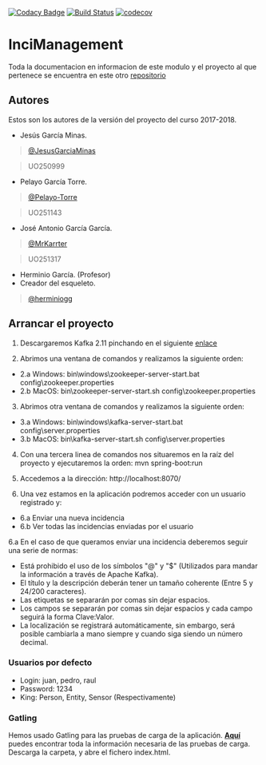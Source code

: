 [![Codacy Badge](https://api.codacy.com/project/badge/Grade/7f82a6aac6f3414f82dfc247aa78d98e)](https://www.codacy.com/app/JesusGarciaMinas/InciManager_e2a?utm_source=github.com&amp;utm_medium=referral&amp;utm_content=Arquisoft/InciManager_e2a&amp;utm_campaign=Badge_Grade)
[![Build Status](https://travis-ci.org/Arquisoft/Agents_e2a.svg?branch=master)](https://travis-ci.org/Arquisoft/InciManager_e2a)
[![codecov](https://codecov.io/gh/Arquisoft/InciManager_e2a/branch/master/graph/badge.svg)](https://codecov.io/gh/Arquisoft/InciManager_e2a)

# InciManagement #

Toda la documentacion en informacion de este modulo y el proyecto al que pertenece se encuentra en este otro [repositorio](https://github.com/Arquisoft/inci_e2a)

## Autores ##

Estos son los autores de la versión del proyecto del curso 2017-2018.

+ Jesús García Minas.
> [@JesusGarciaMinas](https://github.com/JesusGarciaMinas)

> UO250999

+ Pelayo García Torre.
> [@Pelayo-Torre](https://github.com/Pelayo-Torre)

> UO251143

+ José Antonio García García.
> [@MrKarrter](https://github.com/MrKarrter)

> UO251317

+ Herminio García. (Profesor) 
+ Creador del esqueleto.
> [@herminiogg](https://github.com/herminiogg)

## Arrancar el proyecto

1. Descargaremos Kafka 2.11 pinchando en el siguiente [enlace](http://apache.rediris.es/kafka/1.0.1/kafka_2.11-1.0.1.tgz)

2. Abrimos una ventana de comandos y realizamos la siguiente orden:
  * 2.a Windows: bin\windows\zookeeper-server-start.bat config\zookeeper.properties
  * 2.b MacOS: bin\zookeeper-server-start.sh config\zookeeper.properties
  
3. Abrimos otra ventana de comandos y realizamos la siguiente orden:
  * 3.a Windows: bin\windows\kafka-server-start.bat config\server.properties
  * 3.b MacOS: bin\kafka-server-start.sh config\server.properties
  
4. Con una tercera linea de comandos nos situaremos en la raíz del proyecto y ejecutaremos la orden: mvn spring-boot:run

5. Accedemos a la dirección: http://localhost:8070/

6. Una vez estamos en la aplicación podremos acceder con un usuario registrado y:
  * 6.a Enviar una nueva incidencia
  * 6.b Ver todas las incidencias enviadas por el usuario
  
6.a En el caso de que queramos enviar una incidencia deberemos seguir una serie de normas:
* Está prohibido el uso de los símbolos "@" y "$" (Utilizados para mandar la información a través de Apache Kafka).
* El título y la descripción deberán tener un tamaño coherente (Entre 5 y 24/200 caracteres).
* Las etiquetas se separarán por comas sin dejar espacios.
* Los campos se separarán por comas sin dejar espacios y cada campo seguirá la forma Clave:Valor.
* La localización se registrará automáticamente, sin embargo, será posible cambiarla a mano siempre y cuando siga siendo un número decimal.
  
### Usuarios por defecto
* Login: juan, pedro, raul
* Password: 1234
* King: Person, Entity, Sensor (Respectivamente)

### Gatling
Hemos usado Gatling para las pruebas de carga de la aplicación.
**[Aquí](https://unioviedo-my.sharepoint.com/:f:/g/personal/uo251017_uniovi_es/EgJm0oEGSz1Oiso5Zf-Deb0B5crppCiY4ttCSpvs8OhaZw?e=114Plb)** puedes encontrar toda la información necesaria de las pruebas de carga. Descarga la carpeta, y abre el fichero index.html.
